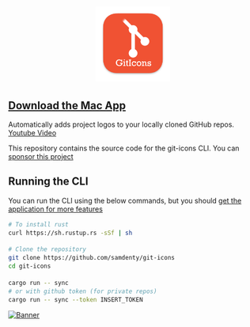 <h1 align="center">
  <img src="./logo.png" width="150">
</h1>

## [Download the Mac App](https://samddenty.gumroad.com/l/git-icons)

Automatically adds project logos to your locally cloned GitHub repos. [Youtube Video](https://www.youtube.com/watch?v=jrO3qSEpAFU)

This repository contains the source code for the git-icons CLI. You can [sponsor this project](https://github.com/sponsors/samdenty)

## Running the CLI

You can run the CLI using the below commands, but you should [get the application for more features](https://samddenty.gumroad.com/l/git-icons)

<!-- brew install mysql-client
cargo install diesel_cli --no-default-features --features mysql -->

```bash
# To install rust
curl https://sh.rustup.rs -sSf | sh

# Clone the repository
git clone https://github.com/samdenty/git-icons
cd git-icons

cargo run -- sync
# or with github token (for private repos)
cargo run -- sync --token INSERT_TOKEN
```

[![Banner](./banner.gif)](https://samddenty.gumroad.com/l/git-icons)
